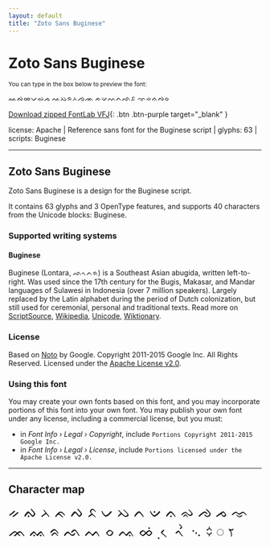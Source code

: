 ```yaml
---
layout: default
title: "Zoto Sans Buginese"
---
```


# Zoto Sans Buginese

<small>You can type in the box below to preview the font:</small>

<div contenteditable="true" class="texteditor" style="font-family: 'Zoto Sans Buginese';">
<p spellcheck="false">ᨐᨁᨖᨆᨋᨍ ᨕᨇᨑᨂᨌᨏ ᨃᨉᨓᨈᨒᨅ ᨎᨀᨊᨄᨔ</p>
</div>

[Download zipped FontLab VFJ](https://downgit.github.io/#/home?url=https://github.com/fontlabcom/getgo-fonts/blob/main/getgo-fonts/apache/zotosans/zotosans-buginese.vfj){: .btn .btn-purple target="_blank" }

license: Apache \| Reference sans font for the Buginese script \| glyphs: 63 \| scripts: Buginese

---


## Zoto Sans Buginese

Zoto Sans Buginese is a design for the Buginese script.

It contains 63 glyphs and 3 OpenType features, and supports 40 characters from the Unicode blocks: Buginese.


### Supported writing systems


#### Buginese

Buginese (Lontara, ᨒᨚᨈᨑ) is a Southeast Asian abugida, written left-to-right. Was used since the 17th century for the Bugis, Makasar, and Mandar languages of Sulawesi in Indonesia (over 7 million speakers). Largely replaced by the Latin alphabet during the period of Dutch colonization, but still used for ceremonial, personal and traditional texts. Read more on [ScriptSource](https://scriptsource.org/scr/Bugi), [Wikipedia](https://en.wikipedia.org/wiki/ISO_15924:Bugi), [Unicode](https://www.unicode.org/versions/Unicode13.0.0/ch17.pdf#G26727), [Wiktionary](https://en.wiktionary.org/wiki/Category:Buginese_script).


### License

Based on [Noto](https://github.com/notofonts) by Google. Copyright 2011-2015 Google Inc. All Rights Reserved. Licensed under the [Apache License v2.0](https://www.apache.org/licenses/LICENSE-2.0.txt).

### Using this font

You may create your own fonts based on this font, and you may incorporate portions of this font into your own font. You may publish your own font under any license, including a commercial license, but you must:

- in _Font Info › Legal › Copyright_, include `Portions Copyright 2011-2015 Google Inc.`
- in _Font Info › Legal › License_, include `Portions licensed under the Apache License v2.0.`


---

## Character map

<div style="font-family: 'Zoto Sans Buginese'; font-size: 2em;">
ᨀ ᨁ ᨂ ᨃ ᨄ ᨅ ᨆ ᨇ ᨈ ᨉ ᨊ ᨋ ᨌ ᨍ ᨎ ᨏ ᨐ ᨑ ᨒ ᨓ ᨔ ᨕ ᨖ ᨗ ᨘ ᨙ ᨚ ᨛ ᨞ ᨟ ◌ ꧏ
</div>

